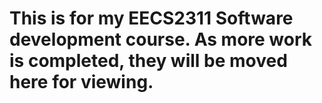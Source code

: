 # This is for my EECS2311 Software development course. As more work is completed, they will be moved here for viewing. 
